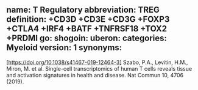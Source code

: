 name: T Regulatory
abbreviation: TREG
definition: +CD3D +CD3E +CD3G +FOXP3 +CTLA4 +IRF4 +BATF +TNFRSF18 +TOX2 +PRDMI
go: 
shogoin: 
uberon: 
categories: Myeloid
version: 1 
synonyms:
---

[https://doi.org/10.1038/s41467-019-12464-3] Szabo, P.A., Levitin, H.M., Miron, M. et al. Single-cell transcriptomics of human T cells reveals tissue and activation signatures in health and disease. Nat Commun 10, 4706 (2019). 
